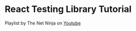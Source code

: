 # React Testing Library Tutorial

Playlist by The Net Ninja on [Youtube](https://www.youtube.com/playlist?list=PL4cUxeGkcC9gm4_-5UsNmLqMosM-dzuvQ)
